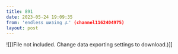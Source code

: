 ```yaml
---
title: 891
date: 2023-05-24 19:09:35
from: 'endless шизing ⍼' (channel1162404975)
layout: post
---
```


![[(File not included. Change data exporting settings to download.)]]


